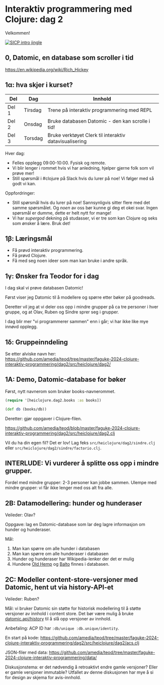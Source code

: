 # Interaktiv programmering med Clojure: dag 2

Velkommen!

[![SICP intro jingle](https://img.youtube.com/vi/RhSwBgF-g4I/0.jpg)](https://www.youtube.com/watch?v=RhSwBgF-g4I)

## 0, Datomic, en database som scroller i tid

https://en.wikipedia.org/wiki/Rich_Hickey

## 1α: hva skjer i kurset?

| Del   | Dag     | Innhold                                                       |
|-------|---------|--------------------------------------------------------|
| Del 1 | Tirsdag | Trene på interaktiv programmering med REPL             |
| Del 2 | Onsdag  | Bruke databasen Datomic - den kan scrolle i tid!       |
| Del 3 | Torsdag | Bruke verktøyet Clerk til interaktiv datavisualisering |

Hver dag:

- Felles opplegg 09:00-10:00.
  Fysisk og remote.
- Vi blir lenger i rommet hvis vi har anledning, hjelper gjerne folk som vil prøve mer!
- Still spørsmål i #clojure på Slack hvis du lurer på noe!
  Vi følger med så godt vi kan.

Oppfordringer:

- Still spørsmål hvis du lurer på noe!
  Sannsynligvis sitter flere med det samme spørsmålet.
  Og _noen_ av oss bør kunne gi deg et okei svar.
  Ingen spørsmål er dumme, dette er helt nytt for mange!
- Vi har *supergod* dekning på studasser, vi er tre som kan Clojure og seks som ønsker å lære.
  Bruk det!

## 1β: Læringsmål

- Få prøvd interaktiv programmering.
- Få prøvd Clojure.
- Få med seg noen ideer som man kan bruke i andre språk.

## 1γ: Ønsker fra Teodor for i dag

I dag skal vi prøve databasen Datomic!

Først viser jeg Datomic til å modellere og spørre etter bøker på goodreads.

Deretter vil jeg at vi deler oss opp i mindre grupper på ca tre personer i hver gruppe, og at Olav, Ruben og Sindre sprer seg i grupper.

I dag blir mer "vi programmerer sammen" enn i går; vi har ikke like mye innøvd opplegg.

## 1δ: Gruppeinndeling

Se etter alviske navn her:
https://github.com/amedia/teod/tree/master/faguke-2024-clojure-interaktiv-programmering/dag2/src/heiclojure/dag2/

## 1A: Demo, Datomic-database for bøker

Først, nytt navnerom som bruker books-navnerommet.

``` clojure
(require '[heiclojure.dag2.books :as books])

(def db (books/db))

```

Deretter: gjør oppgaver i Clojure-filen.

https://github.com/amedia/teod/blob/master/faguke-2024-clojure-interaktiv-programmering/dag2/src/heiclojure/dag2.clj

Vil du ha din egen fil?
Det er lov!
Lag feks `src/heiclojure/dag2/sindre.clj` eller `src/heiclojure/dag2/sindre/factorio.clj`.

## INTERLUDE: Vi vurderer å splitte oss opp i mindre grupper.

Fordel med mindre grupper: 2-3 personer kan jobbe sammen.
Ulempe med mindre grupper: vi får ikke lenger med oss alt fra alle.

## 2B: Datamodellering: hunder og hunderaser

Veileder: Olav?

Oppgave: lag en Datomic-database som lar deg lagre informasjon om hunder og hunderaser.

Mål:

1. Man kan spørre om alle hunder i databasen
2. Man kan spørre om alle hunderaser i databasen
3. Hunder og hunderaser har Wikipedia-lenker der det er mulig
4. Hundene [Old Hemp] og [Balto] finnes i databasen.

[Old Hemp]: https://en.wikipedia.org/wiki/Old_Hemp
[Balto]: https://en.wikipedia.org/wiki/Balto

## 2C: Modeller content-store-versjoner med Datomic, hent ut via history-API-et

Veileder: Ruben?

Mål: vi bruker Datomic sin støtte for historisk modellering til å støtte versjoner av innhold i content store.
Det bør være mulig å bruke [datomic.api/history] til å slå opp versjoner av innhold.

Anbefaling: ACP ID har `:db/unique :db.unique/identity`.

[datomic.api/history]: https://docs.datomic.com/pro/clojure/index.html#datomic.api/history

En start på kode: 
https://github.com/amedia/teod/tree/master/faguke-2024-clojure-interaktiv-programmering/dag2/src/heiclojure/dag2/acs.clj

JSON-filer med data:
https://github.com/amedia/teod/tree/master/faguke-2024-clojure-interaktiv-programmering/data/

Diskusjonstema: er det nødvendig å retroaktivt endre gamle versjoner?
Eller er gamle versjoner immutable?
Utfallet av denne diskusjonen har mye å si for design av skjema for avis-innhold.
